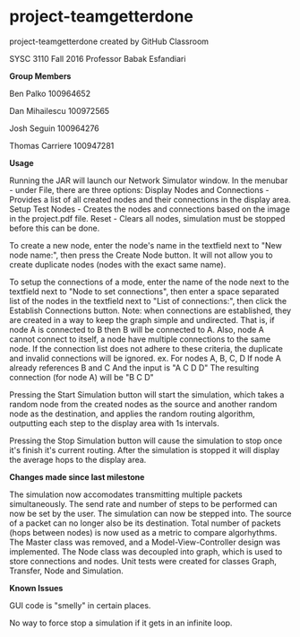 # project-teamgetterdone
project-teamgetterdone created by GitHub Classroom

SYSC 3110 Fall 2016
Professor Babak Esfandiari

<B>Group Members </B>

Ben Palko 100964652

Dan Mihailescu	100972565

Josh Seguin	100964276

Thomas Carriere 100947281

<B>Usage</B>

Running the JAR will launch our Network Simulator window.
In the menubar - under File, there are three options:
Display Nodes and Connections - Provides a list of all created nodes and their connections in the display area.
Setup Test Nodes - Creates the nodes and connections based on the image in the project.pdf file.
Reset - Clears all nodes, simulation must be stopped before this can be done.

To create a new node, enter the node's name in the textfield next to "New node name:", then press the Create Node button.
It will not allow you to create duplicate nodes (nodes with the exact same name).

To setup the connections of a mode, enter the name of the node next to the textfield next to "Node to set connections",
then enter a space separated list of the nodes in the textfield next to "List of connections:", then click the Establish Connections button.
Note: when connections are established, they are created in a way to keep the graph simple and undirected.
That is, if node A is connected to B then B will be connected to A. Also, node A cannot connect to itself, a node have multiple connections to the same node.
If the connection list does not adhere to these criteria, the duplicate and invalid connections will be ignored.
ex.
For nodes A, B, C, D
If node A already references B and C
And the input is "A C D D"
The resulting connection (for node A) will be "B C D"

Pressing the Start Simulation button will start the simulation, which takes a random node from the created nodes as the source and
another random node as the destination, and applies the random routing algorithm, outputting each step to the display area with 1s intervals.

Pressing the Stop Simulation button will cause the simulation to stop once it's finish it's current routing. After the simulation is stopped it will
display the average hops to the display area.

<B>Changes made since last milestone</B>

The simulation now accomodates transmitting multiple packets simultaneously. The send rate and number of steps to be performed can now be set by the user. The simulation can now be stepped into. The source of a packet can no longer also be its destination. Total number of packets (hops between nodes) is now used as a metric to compare algorhythms.
The Master class was removed, and a Model-View-Controller design was implemented. 
The Node class was decoupled into graph, which is used to store connections and nodes.
Unit tests were created for classes Graph, Transfer, Node and Simulation.

<B>Known Issues </B>



GUI code is "smelly" in certain places.

No way to force stop a simulation if it gets in an infinite loop.
